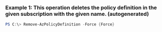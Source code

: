 ### Example 1: This operation deletes the policy definition in the given subscription with the given name. (autogenerated)
```powershell
PS C:\> Remove-AzPolicyDefinition -Force {Force}
```


